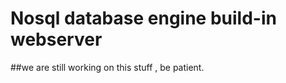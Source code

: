 Nosql database engine build-in webserver
========
##we are still working on this stuff , be patient.

